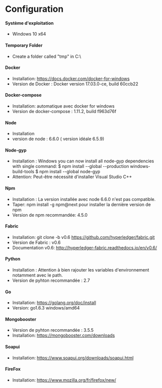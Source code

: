 # Configuration

#### Système d'exploitation 
- Windows 10 x64 

#### Temporary Folder 
- Create a folder called "tmp" in C:\ 

#### Docker 
- Installation: https://docs.docker.com/docker-for-windows
- Version de Docker : Docker version 17.03.0-ce, build 60ccb22

#### Docker-compose
- Installation: automatique avec docker for windows 
- Version de docker-compose : 1.11.2, build f963d76f

#### Node 
- Installation
- version de node : 6.6.0 ( version idéale 6.5.9)


#### Node-gyp 
- Installation : 
Windows you can now install all node-gyp dependencies with single command:
		$ npm install --global --production windows-build-tools
$ npm install --global node-gyp
- Attention: Peut-être nécessité d'installer Visual Studio C++ 

#### Npm 
- Installation : La version installée avec node 6.6.0 n'est pas compatible. 
- Taper: npm install -g npm@next pour installer la dernière version de npm
- Version de npm recommandée: 4.5.0

#### Fabric 
- Installation: git clone -b v0.6 https://github.com/hyperledger/fabric.git 
- Version de Fabric : v0.6
- Documentation v0.6: http://hyperledger-fabric.readthedocs.io/en/v0.6/


#### Python
- Installation : Attention à bien rajouter les variables d'environnement notamment avec le path.
- Version de pyhton recommandée : 2.7


#### Go 
- Installation: https://golang.org/doc/install
- Version:  go1.6.3 windows/amd64


#### Mongobooster 
- Version de pyhton recommandée : 3.5.5
- Installation: https://mongobooster.com/downloads


#### Soapui 
- Installation: https://www.soapui.org/downloads/soapui.html

#### FireFox 
- Installation: https://www.mozilla.org/fr/firefox/new/




